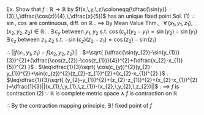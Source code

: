 
Ex.  Show that  $f:\mathbb{R}\to \mathbb{R}$  by  $f(x,\,y,\,z)\coloneqq(\dfrac{\sin(y)}{3},\,\dfrac{\cos(z)}{4},\,\dfrac{x}{5})$ 
     has an unique fixed point
Sol.
(1)
$\because$  $\sin$, $\cos$ are continuous, diff. on $\mathbb{R}$ 
   .
   $\implies$ By Mean Value Thm., $\,\;\forall\,(x_{1},\,y_{1},\,z_{1}),\,(x_{2},\,y_{2},\,z_{2})\in\mathbb{R}$:
   .
	    $\exists\,c_{y}$ between $y_{1},\,y_{2}$  s.t. $\cos(c_{y})(y_{2}-y_{1})=\sin(y_{2})-\sin(y_{1})$
	    $\exists\,c_{z}$ between $z_{1},\,z_{2}$  s.t. $-\sin(c_{z})(z_{2}-z_{1})=\cos(z_{2})-\sin(z_{1})$

$\therefore$  $||f(x_{1},\,y_{1},\,z_{1})-f(x_{2},\,y_{2},\,z_{2})||$
   .
   $=\sqrt{ (\dfrac{\sin(y_{2})-\sin(y_{1})}{3})^{2}+(\dfrac{\cos(z_{2})-\cos(z_{1})}{4})^{2}+(\dfrac{x_{2}-x_{1}}{5})^{2} }$
   .
   $\leq\dfrac{1}{3}\sqrt{ \cos(c_{y})^{2}(y_{2}-y_{1})^{2}+\sin(c_{z})^{2}(z_{2}-z_{1})^{2}+(x_{2}-x_{1})^{2} }$
   .
   $\leq\dfrac{1}{3}\sqrt{ (y_{2}-y_{1})^{2}+(z_{2}-z_{1})^{2}+(x_{2}-x_{1})^{2} }=\dfrac{1}{3}||(x_{1},\,y_{1},\,z_{1})-(x_{2},\,y_{2},\,z_{2})||$
   .
   $\implies$ $f$ is contraction
(2)
$\because$  $\mathbb{R}$ is complete metric space  $\land$   $f$ is contraction on $\mathbb{R}$

$\therefore$  By the contraction mapping principle,  $\exists\,!$ fixed point of $f$ 